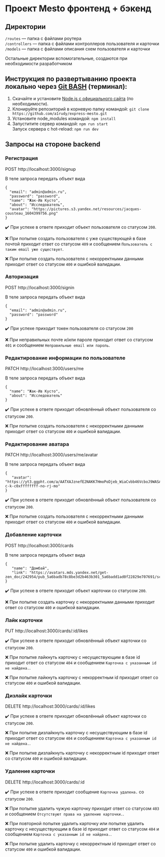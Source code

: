 # Проект Mesto фронтенд + бэкенд

## Директории

`/routes` — папка с файлами роутера  
`/controllers` — папка с файлами контроллеров пользователя и карточки   
`/models` — папка с файлами описания схем пользователя и карточки  
  
Остальные директории вспомогательные, создаются при необходимости разработчиком

## Инструкция по развертыванию проекта локально через [Git BASH](https://gitforwindows.org/) (терминал):
1. Скачайте и установите [Node.js с официального сайта](https://nodejs.org/en/download/) (по необходимости).
2. Клонируйте репозиторий в корневую папку командой: 
    `git clone https://github.com/a1rudy/express-mesto.git`
3. Установите node_modules командой: 
    `npm install`
4. Запуститите сервер командой: 
    `npm run start`  
    Запуск сервера с hot-reload: 
    `npm run dev`

## Запросы на стороне backend

### Регистрация

  POST http://localhost:3000/signup

  В теле запроса передать объект вида

    {
      "email": "admin@admin.ru",
      "password": "password",
      "name": "Жак-Ив Кусто",
      "about": "Исследователь",
      "avatar": "https://pictures.s3.yandex.net/resources/jacques-cousteau_1604399756.png"
    }
  
  :heavy_check_mark: При успехе в ответе приходит объект пользователя со статусом `200`.
  
  :x: При попытке создать пользователя с уже существующей в базе почтой приходит ответ со статусом `409` и сообщением `Пользователь с таким email уже существует`.
  
  :x: При попытке создать пользователя с некорректными данными приходит ответ со статусом `400` и ошибкой валидации.
  
  
### Авторизация

POST http://localhost:3000/signin
  
В теле запроса передать объект вида

    {
      "email": "admin@admin.ru",
      "password": "password"
    }
  
:heavy_check_mark: При успехе приходит токен пользователя со статусом `200`

:x: При неправильных почте и/или пароле приходит ответ со статусом `401` и сообщением `Неправильные email или пароль`.

### Редактирование информации по пользователе

PATCH http://localhost:3000/users/me

В теле запроса передать объект вида

    {
      "name": "Жак-Ив Кусто",
      "about": "Исследователь"
    }
  
:heavy_check_mark: При успехе в ответе приходит обновлённый объект пользователя со статусом `200`.
  
:x: При попытке создать пользователя с некорректными данными приходит ответ со статусом `400` и ошибкой валидации.

### Редактирование аватара

PATCH http://localhost:3000/users/me/avatar

В теле запроса передать объект вида

    {
       "avatar": "https://yt3.ggpht.com/a/AATXAJznefE2NAKK7HmoPoDjeb_WiaCvbb46VcboJ9WASA=s900-c-k-c0xffffffff-no-rj-mo"
    }
  
:heavy_check_mark: При успехе в ответе приходит обновлённый объект пользователя со статусом `200`.
  
:x: При попытке создать пользователя с некорректными данными приходит ответ со статусом `400` и ошибкой валидации.

### Добавление карточки
  
POST http://localhost:3000/cards

В теле запроса передать объект вида

    {
       "name": "Домбай",
       "link": "https://avatars.mds.yandex.net/get-zen_doc/242954/pub_5a6badb78c8be3d2b463b301_5a6badd1ad0f22829e707691/scale_1200"
    }
  
:heavy_check_mark: При успехе в ответе приходит объект карточки со статусом `200`.
  
:x: При попытке создать карточку с некорректными данными приходит ответ со статусом `400` и ошибкой валидации.
  
### Лайк карточки
  
PUT http://localhost:3000/cards/:id/likes
  
:heavy_check_mark: При успехе в ответе приходит обновлённый объект карточки со статусом `200`.
  
:x: При попытке лайкнуть карточку с несуществующим в базе id приходит ответ со статусом `404` и сообщением `Карточка с указанным id не найдена.`.

:x: При попытке лайкнуть карточку с некорректным id приходит ответ со статусом `400` и ошибкой валидации.
  
### Дизлайк карточки
  
DELETE http://localhost:3000/cards/:id/likes
  
:heavy_check_mark: При успехе в ответе приходит обновлённый объект карточки со статусом `200`.
  
:x: При попытке дизлайкнуть карточку с несуществующим в базе id приходит ответ со статусом `404` и сообщением `Карточка с указанным id не найдена.`.

:x: При попытке дизлайкнуть карточку с некорректным id приходит ответ со статусом `400` и ошибкой валидации.

### Удаление карточки
  
DELETE http://localhost:3000/cards/:id
  
:heavy_check_mark: При успехе в ответе приходит сообщение `Карточка удалена.` со статусом `200`.
  
:x: При попытке удалить чужую карточку приходит ответ со статусом `403` и сообщением `Отсутствуют права на уделение карточки.`.

:x: При повторной попытке удалить карточку или попытке удалить карточку с несуществующим в базе id приходит ответ со статусом `404` и сообщением `Карточка с указанным id не найдена.`.

:x: При попытке удалить карточку с некорректным id приходит ответ со статусом `400` и ошибкой валидации.

